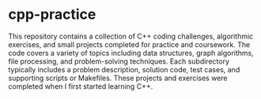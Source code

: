 # cpp-practice

This repository contains a collection of C++ coding challenges, algorithmic exercises, and small projects completed for practice and coursework. The code covers a variety of topics including data structures, graph algorithms, file processing, and problem-solving techniques. Each subdirectory typically includes a problem description, solution code, test cases, and supporting scripts or Makefiles. These projects and exercises were completed when I first started learning C++.